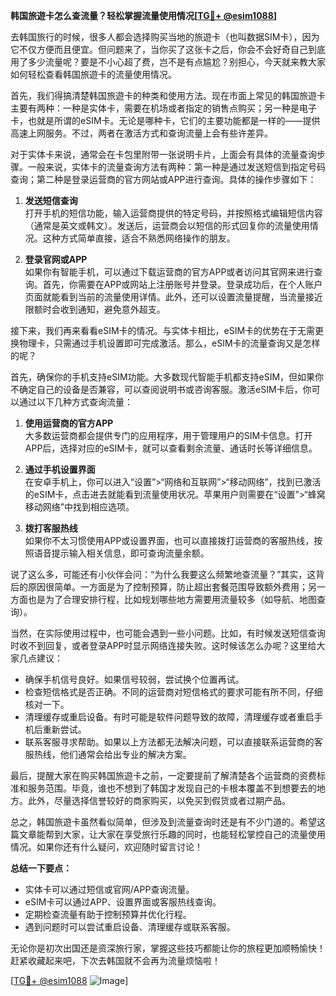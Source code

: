 **韩国旅遊卡怎么查流量？轻松掌握流量使用情况[[TG💪+ @esim1088](https://t.me/s/esim1088)]**

去韩国旅行的时候，很多人都会选择购买当地的旅遊卡（也叫数据SIM卡），因为它不仅方便而且便宜。但问题来了，当你买了这张卡之后，你会不会好奇自己到底用了多少流量呢？要是不小心超了费，岂不是有点尴尬？别担心，今天就来教大家如何轻松查看韩国旅遊卡的流量使用情况。

首先，我们得搞清楚韩国旅遊卡的种类和使用方法。现在市面上常见的韩国旅遊卡主要有两种：一种是实体卡，需要在机场或者指定的销售点购买；另一种是电子卡，也就是所谓的eSIM卡。无论是哪种卡，它们的主要功能都是一样的——提供高速上网服务。不过，两者在激活方式和查询流量上会有些许差异。

对于实体卡来说，通常会在卡包里附带一张说明卡片，上面会有具体的流量查询步骤。一般来说，实体卡的流量查询方法有两种：第一种是通过发送短信到指定号码查询；第二种是登录运营商的官方网站或APP进行查询。具体的操作步骤如下：

1. **发送短信查询**  
   打开手机的短信功能，输入运营商提供的特定号码，并按照格式编辑短信内容（通常是英文或韩文）。发送后，运营商会以短信的形式回复你的流量使用情况。这种方式简单直接，适合不熟悉网络操作的朋友。

2. **登录官网或APP**  
   如果你有智能手机，可以通过下载运营商的官方APP或者访问其官网来进行查询。首先，你需要在APP或网站上注册账号并登录。登录成功后，在个人账户页面就能看到当前的流量使用详情。此外，还可以设置流量提醒，当流量接近限额时会收到通知，避免意外超支。

接下来，我们再来看看eSIM卡的情况。与实体卡相比，eSIM卡的优势在于无需更换物理卡，只需通过手机设置即可完成激活。那么，eSIM卡的流量查询又是怎样的呢？

首先，确保你的手机支持eSIM功能。大多数现代智能手机都支持eSIM，但如果你不确定自己的设备是否兼容，可以查阅说明书或咨询客服。激活eSIM卡后，你可以通过以下几种方式查询流量：

1. **使用运营商的官方APP**  
   大多数运营商都会提供专门的应用程序，用于管理用户的SIM卡信息。打开APP后，选择对应的eSIM卡，就可以查看剩余流量、通话时长等详细信息。

2. **通过手机设置界面**  
   在安卓手机上，你可以进入“设置”>“网络和互联网”>“移动网络”，找到已激活的eSIM卡，点击进去就能看到流量使用状况。苹果用户则需要在“设置”>“蜂窝移动网络”中找到相应选项。

3. **拨打客服热线**  
   如果你不太习惯使用APP或设置界面，也可以直接拨打运营商的客服热线，按照语音提示输入相关信息，即可查询流量余额。

说了这么多，可能还有小伙伴会问：“为什么我要这么频繁地查流量？”其实，这背后的原因很简单。一方面是为了控制预算，防止超出套餐范围导致额外费用；另一方面也是为了合理安排行程，比如规划哪些地方需要用流量较多（如导航、地图查询）。

当然，在实际使用过程中，也可能会遇到一些小问题。比如，有时候发送短信查询时收不到回复，或者登录APP时显示网络连接失败。这时候该怎么办呢？这里给大家几点建议：

- 确保手机信号良好。如果信号较弱，尝试换个位置再试。
- 检查短信格式是否正确。不同的运营商对短信格式的要求可能有所不同，仔细核对一下。
- 清理缓存或重启设备。有时可能是软件问题导致的故障，清理缓存或者重启手机后重新尝试。
- 联系客服寻求帮助。如果以上方法都无法解决问题，可以直接联系运营商的客服热线，他们通常会给出专业的解决方案。

最后，提醒大家在购买韩国旅遊卡之前，一定要提前了解清楚各个运营商的资费标准和服务范围。毕竟，谁也不想到了韩国才发现自己的卡根本覆盖不到想要去的地方。此外，尽量选择信誉较好的商家购买，以免买到假货或者过期产品。

总之，韩国旅遊卡虽然看似简单，但涉及到流量查询时还是有不少门道的。希望这篇文章能帮到大家，让大家在享受旅行乐趣的同时，也能轻松掌控自己的流量使用情况。如果你还有什么疑问，欢迎随时留言讨论！

**总结一下要点：**
- 实体卡可以通过短信或官网/APP查询流量。
- eSIM卡可以通过APP、设置界面或客服热线查询。
- 定期检查流量有助于控制预算并优化行程。
- 遇到问题时可以尝试重启设备、清理缓存或联系客服。

无论你是初次出国还是资深旅行家，掌握这些技巧都能让你的旅程更加顺畅愉快！赶紧收藏起来吧，下次去韩国就不会再为流量烦恼啦！

[[TG💪+ @esim1088](https://t.me/s/esim1088) ![Image](https://i.postimg.cc/4NQfJmqS/Snipaste-2025-05-13-00-14-12.png)]